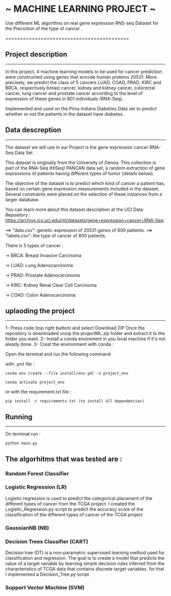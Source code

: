 # ~ MACHINE LEARNING PROJECT ~
Use different ML algorithns on real gene expression RNS-seq Dataset for the Preciction of the type of cancer .

==========================================

## Project description
------------------------
In this project, 4 machine learning models to be used for cancer prediction were constructed using genes that encode human proteins 20531. More precisely, we predict the class of 5 cancers LUAD, COAD, PRAD, KIRC and BRCA, respectively breast cancer, kidney and kidney cancer, colorectal cancer, lung cancer and prostate cancer according to the level of expression of these genes in 801 individuals (RNA-Seq).

Implemented and used on the Pima Indians Diabeties Data set to predict whether or not the patients in the dataset have diabetes.

## Data descreption
------------------------

The dataset we will use in our Project is the gene expression cancer RNA-Seq Data Set . 

This dataset is originally from the University of Genoa. This collection is part of the RNA-Seq (HiSeq) PANCAN data set, a random extraction of gene expressions of patients having different types of tumor (details below).

The objective of the dataset is to predict which kind of cancer a patient has, based on certain gene expression measurements included in the dataset. Several constraints were placed on the selection of these instances from a larger database. 

You can learn more about this dataset description at the UCI Data Repository : https://archive.ics.uci.edu/ml/datasets/gene+expression+cancer+RNA-Seq

==> "data.csv": genetic expression of 20531 genes of 800 patients.
==> "labels.csv": the type of cancer of 800 patients.

There is 5 types of cancer : 

-> BRCA: Breast Invasive Carcinoma 

-> LUAD: Lung Adenocarcinoma

-> PRAD: Prostate Adenocarcinoma

-> KIRC: Kidney Renal Clear Cell Carcinoma

-> COAD: Colon Adenocarcinoma



## uplaoding the project
------------------------

1- Press code (top right button) and select Download ZIP
Once the repository is downloaded unzip the projectML.zip folder and extract it to the folder you want.
2- Install a conda envirement in you local machine if it's not aleady done.
3- Creat the environment with conda :

Open the terminal and run the following command

with .yml file :

```
conda env create --file install/env.yml -n project_env

conda activate project_env
```
or with the requirement.txt file :

```
pip install -r requirements.txt (to install all dependencies)
```

## Running
------------------------
On terminal run : 
```
python main.py
```
## The algorhitms that was tested are : 

### Random Forest Classifier


### Logistic Regression (LR)


Logistic regression is used to predict the categorical placement of the different types of cancer from the TCGA project. I created the Logistic_Regression.py script to predict the accuracy score of the classification of the different types of cancer of the TCGA project 

### GaussianNB (NB)

### Decision Trees Classifier (CART)

Decision tree (DT) is a non-parametric supervised learning method used for classification and regression. The goal is to create a model that predicts the value of a target variable by learning simple decision rules inferred from the characteristics of TCGA data that contains discrete target variables. for that I implemented a Decision_Tree.py script

### Support Vector Machine (SVM)


